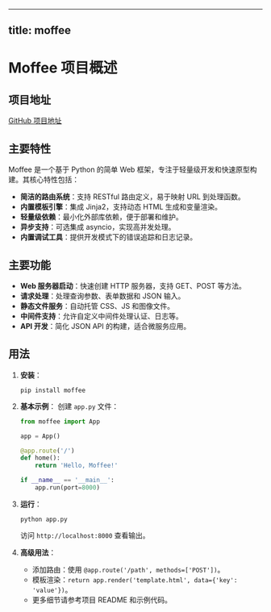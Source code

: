
---
title: moffee
---

# Moffee 项目概述

## 项目地址
[GitHub 项目地址](https://github.com/wbopan/moffee)

## 主要特性
Moffee 是一个基于 Python 的简单 Web 框架，专注于轻量级开发和快速原型构建。其核心特性包括：
- **简洁的路由系统**：支持 RESTful 路由定义，易于映射 URL 到处理函数。
- **内置模板引擎**：集成 Jinja2，支持动态 HTML 生成和变量渲染。
- **轻量级依赖**：最小化外部库依赖，便于部署和维护。
- **异步支持**：可选集成 asyncio，实现高并发处理。
- **内置调试工具**：提供开发模式下的错误追踪和日志记录。

## 主要功能
- **Web 服务器启动**：快速创建 HTTP 服务器，支持 GET、POST 等方法。
- **请求处理**：处理查询参数、表单数据和 JSON 输入。
- **静态文件服务**：自动托管 CSS、JS 和图像文件。
- **中间件支持**：允许自定义中间件处理认证、日志等。
- **API 开发**：简化 JSON API 的构建，适合微服务应用。

## 用法
1. **安装**：
   ```
   pip install moffee
   ```

2. **基本示例**：
   创建 `app.py` 文件：
   ```python
   from moffee import App

   app = App()

   @app.route('/')
   def home():
       return 'Hello, Moffee!'

   if __name__ == '__main__':
       app.run(port=8000)
   ```

3. **运行**：
   ```
   python app.py
   ```
   访问 `http://localhost:8000` 查看输出。

4. **高级用法**：
   - 添加路由：使用 `@app.route('/path', methods=['POST'])`。
   - 模板渲染：`return app.render('template.html', data={'key': 'value'})`。
   - 更多细节请参考项目 README 和示例代码。